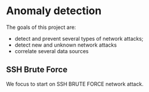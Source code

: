 # Anomaly detection

The goals of this project are:
- detect and prevent several types of network attacks;
- detect new and unknown network attacks
- correlate several data sources 


## SSH Brute Force

We focus to start on SSH BRUTE FORCE network attack.


